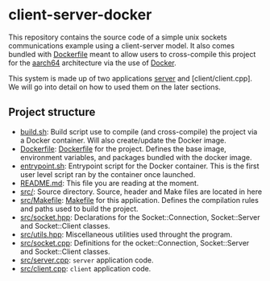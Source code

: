 # client-server-docker

This repository contains the source code of a simple unix sockets communications example using a client-server model. It also comes bundled with [Dockerfile](./Dockerfile) meant to allow users to cross-compile this project for the [aarch64](https://en.wikipedia.org/wiki/AArch64) architecture via the use of [Docker](https://en.wikipedia.org/wiki/Docker).

This system is made up of two applications [server](src/server.cpp) and [client/client.cpp]. We will go into detail on how to used them on the later sections.

## Project structure
- [build.sh](./build.sh): Build script use to compile (and cross-compile) the project via a Docker container. Will also create/update the Docker image.
- [Dockerfile](./Dockerfile): [Dockerfile](https://docs.docker.com/reference/dockerfile/) for the project. Defines the base image, environment variables, and packages bundled with the docker image.
- [entrypoint.sh](./entrypoint.sh): Entrypoint script for the Docker container. This is the first user level script ran by the container once launched.
- [README.md](./README.md): This file you are reading at the moment.
- [src/](./src/): Source directory. Source, header and Make files are located in here
- [src/Makefile](src/Makefile): [Makefile](https://makefiletutorial.com/) for this application. Defines the compilation rules and paths used to build the project.
- [src/socket.hpp](src/socket.hpp): Declarations for the Socket::Connection, Socket::Server and Socket::Client classes.
- [src/utils.hpp](src/utils.hpp): Miscellaneous utilities used throught the program.
- [src/socket.cpp](src/socket.cpp): Definitions for the ocket::Connection, Socket::Server and Socket::Client classes.
- [src/server.cpp](src/server.cpp): `server` application code.
- [src/client.cpp](src/client.cpp): `client` application code.
